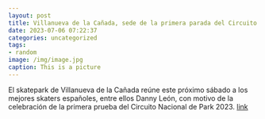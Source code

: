 ```yaml
---
layout: post
title: Villanueva de la Cañada, sede de la primera parada del Circuito Nacional de Skateboarding Park 2023
date: 2023-07-06 07:22:37
categories: uncategorized
tags:
- random
image: /img/image.jpg
caption: This is a picture
---
```

El skatepark de Villanueva de la Cañada reúne este próximo sábado a los mejores skaters españoles, entre ellos Danny León, con motivo de la celebración de la primera prueba del Circuito Nacional de Park 2023.  [link](https://www.ayto-villacanada.es/tu-ayuntamiento/villanueva-de-la-canada-sede-de-la-primera-parada-del-circuito-nacional-de-skateboarding-park-2023/)
